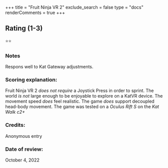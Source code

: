 +++
title = "Fruit Ninja VR 2"
exclude_search = false
type = "docs"
renderComments = true
+++

## Rating (1-3)
⭐⭐

### Notes
Respons well to Kat Gateway adjustments.

### Scoring explanation:
Fruit Ninja VR 2 *does not require* a Joystick Press in order to sprint.
The world *is not* large enough to be enjoyable to explore on a KatVR device.
The movement speed *does* feel realistic.
The game *does* support decoupled head-body movement.
The game was tested on a *Oculus Rift S* on the *Kat Walk c2+*

### Credits:
Anonymous entry

### Date of review:
October 4, 2022

